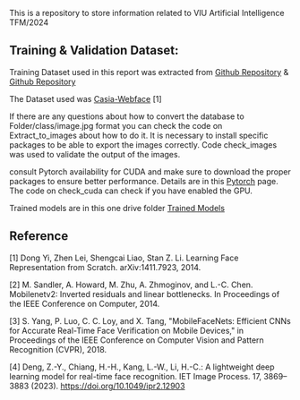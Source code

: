 This is a repository to store information related to VIU Artificial Intelligence TFM/2024


## Training & Validation Dataset:

Training Dataset used in this report was extracted from [Github Repository](https://github.com/deepinsight/insightface/tree/master/recognition/_datasets_)  &  [Github Repository](https://github.com/timesler/facenet-pytorch/tree/master)

The Dataset used was [Casia-Webface](https://drive.google.com/file/d/1KxNCrXzln0lal3N4JiYl9cFOIhT78y1l/view) [1]

If there are any questions about how to convert the database to Folder/class/image.jpg format you can check the code on Extract_to_images about how to do it. It is necessary to install specific packages to be able to export the images correctly. Code check_images was used to validate the output of the images.

consult Pytorch availability for CUDA and make sure to download the proper packages to ensure better performance.   Details are in this [Pytorch](https://pytorch.org/get-started/locally/) page. The code on check_cuda can check if you have enabled the GPU.

Trained models are in this one drive folder [Trained Models](https://1drv.ms/f/s!Ap41Q28xA5OT0W6iXNrVr_VKYKP0?e=g2gzmL)


## Reference

[1] Dong Yi, Zhen Lei, Shengcai Liao, Stan Z. Li. Learning Face Representation from Scratch. arXiv:1411.7923, 2014.

[2] M. Sandler, A. Howard, M. Zhu, A. Zhmoginov, and L.-C. Chen. Mobilenetv2: Inverted residuals and linear bottlenecks. In Proceedings of the IEEE Conference on Computer, 2014.

[3] S. Yang, P. Luo, C. C. Loy, and X. Tang, "MobileFaceNets: Efficient CNNs for Accurate Real-Time Face Verification on Mobile Devices," in Proceedings of the IEEE Conference on Computer Vision and Pattern Recognition (CVPR), 2018.

[4] Deng, Z.-Y., Chiang, H.-H., Kang, L.-W., Li, H.-C.: A lightweight deep learning model for real-time face recognition. IET Image Process. 17, 3869–3883 (2023). https://doi.org/10.1049/ipr2.12903
